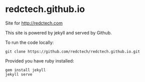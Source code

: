 # redctech.github.io
Site for http://redctech.com

This site is powered by jekyll and served by Github.

To run the code locally:

    git clone https://github.com/redctech/redctech.github.io.git

Provided you have ruby installed:

    gem install jekyll
    jekyll serve
